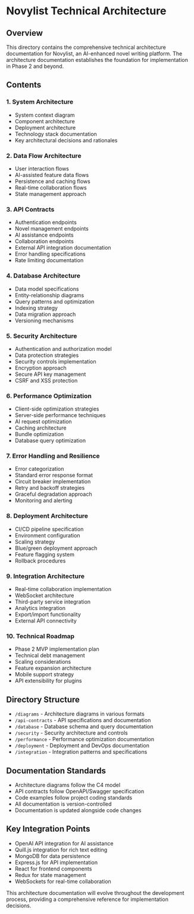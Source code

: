 # Novylist Technical Architecture

## Overview
This directory contains the comprehensive technical architecture documentation for Novylist, an AI-enhanced novel writing platform. The architecture documentation establishes the foundation for implementation in Phase 2 and beyond.

## Contents

### 1. System Architecture
- System context diagram
- Component architecture
- Deployment architecture
- Technology stack documentation
- Key architectural decisions and rationales

### 2. Data Flow Architecture
- User interaction flows
- AI-assisted feature data flows
- Persistence and caching flows
- Real-time collaboration flows
- State management approach

### 3. API Contracts
- Authentication endpoints
- Novel management endpoints
- AI assistance endpoints
- Collaboration endpoints
- External API integration documentation
- Error handling specifications
- Rate limiting documentation

### 4. Database Architecture
- Data model specifications
- Entity-relationship diagrams
- Query patterns and optimization
- Indexing strategy
- Data migration approach
- Versioning mechanisms

### 5. Security Architecture
- Authentication and authorization model
- Data protection strategies
- Security controls implementation
- Encryption approach
- Secure API key management
- CSRF and XSS protection

### 6. Performance Optimization
- Client-side optimization strategies
- Server-side performance techniques
- AI request optimization
- Caching architecture
- Bundle optimization
- Database query optimization

### 7. Error Handling and Resilience
- Error categorization
- Standard error response format
- Circuit breaker implementation
- Retry and backoff strategies
- Graceful degradation approach
- Monitoring and alerting

### 8. Deployment Architecture
- CI/CD pipeline specification
- Environment configuration
- Scaling strategy
- Blue/green deployment approach
- Feature flagging system
- Rollback procedures

### 9. Integration Architecture
- Real-time collaboration implementation
- WebSocket architecture
- Third-party service integration
- Analytics integration
- Export/import functionality
- External API connectivity

### 10. Technical Roadmap
- Phase 2 MVP implementation plan
- Technical debt management
- Scaling considerations
- Feature expansion architecture
- Mobile support strategy
- API extensibility for plugins

## Directory Structure
- `/diagrams` - Architecture diagrams in various formats
- `/api-contracts` - API specifications and documentation
- `/database` - Database schema and query documentation
- `/security` - Security architecture and controls
- `/performance` - Performance optimization documentation
- `/deployment` - Deployment and DevOps documentation
- `/integration` - Integration patterns and specifications

## Documentation Standards
- Architecture diagrams follow the C4 model
- API contracts follow OpenAPI/Swagger specification
- Code examples follow project coding standards
- All documentation is version-controlled
- Documentation is updated alongside code changes

## Key Integration Points
- OpenAI API integration for AI assistance
- Quill.js integration for rich text editing
- MongoDB for data persistence
- Express.js for API implementation
- React for frontend components
- Redux for state management
- WebSockets for real-time collaboration

This architecture documentation will evolve throughout the development process, providing a comprehensive reference for implementation decisions.
